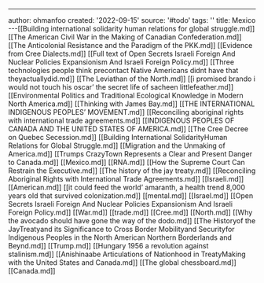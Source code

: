 ---
author: ohmanfoo
created: '2022-09-15'
source: '#todo'
tags: ''
title: Mexico
---[[Building international solidarity human relations for global struggle.md]]
[[The American Civil War in the Making of Canadian Confederation.md]]
[[The Anticolonial Resistance and the Paradigm of the PKK.md]]
[[Evidence from Cree Dialects.md]]
[[Full text of Open Secrets Israeli Foreign And Nuclear Policies Expansionism And Israeli Foreign Policy.md]]
[[Three technologies people think precontact Native Americans didnt have that theyactuallydid.md]]
[[The Leviathan of the North.md]]
[[i promised brando i would not touch his oscar’ the secret life of sacheen littlefeather.md]]
[[Environmental Politics and Traditional Ecological Knowledge in Modern North America.md]]
[[Thinking with James Bay.md]]
[[THE INTERNATIONAL INDIGENOUS PEOPLES’ MOVEMENT.md]]
[[Reconciling aboriginal rights with international trade agreements.md]]
[[INDIGENOUS PEOPLES OF CANADA AND THE UNITED STATES OF AMERICA.md]]
[[The Cree Decree on Quebec Secession.md]]
[[Building International SolidarityHuman Relations for Global Struggle.md]]
[[Migration and the Unmaking of America.md]]
[[Trumps CrazyTown Represents a Clear and Present Danger to Canada.md]]
[[Mexico.md]]
[[RNA.md]]
[[How the Supreme Court Can Restrain the Executive.md]]
[[The history of the jay treaty.md]]
[[Reconciling Aboriginal Rights with International Trade Agreements.md]]
[[Israeli.md]]
[[American.md]]
[[it could feed the world’ amaranth, a health trend 8,000 years old that survived colonization.md]]
[[mental.md]]
[[Israel.md]]
[[Open Secrets Israeli Foreign And Nuclear Policies Expansionism And Israeli Foreign Policy.md]]
[[War.md]]
[[trade.md]]
[[Cree.md]]
[[North.md]]
[[Why the avocado should have gone the way of the dodo.md]]
[[The Historyof the JayTreatyand its Significance to Cross Border Mobilityand Securityfor Indigenous Peoples in the North American Northern Borderlands and Beynd.md]]
[[Trump.md]]
[[Hungary 1956 a revolution against stalinism.md]]
[[Anishinaabe Articulations of Nationhood in TreatyMaking with the United States and Canada.md]]
[[The global chessboard.md]]
[[Canada.md]]
